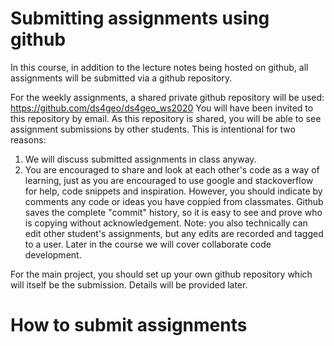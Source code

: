 # Submitting assignments using github
In this course, in addition to the lecture notes being hosted on github, all assignments will be submitted via a github repository.

For the weekly assignments, a shared private github repository will be used: https://github.com/ds4geo/ds4geo_ws2020
You will have been invited to this repository by email.
As this repository is shared, you will be able to see assignment submissions by other students. This is intentional for two reasons:
1. We will discuss submitted assignments in class anyway.
2. You are encouraged to share and look at each other's code as a way of learning, just as you are encouraged to use google and stackoverflow for help, code snippets and inspiration. However, you should indicate by comments any code or ideas you have coppied from classmates. Github saves the complete "commit" history, so it is easy to see and prove who is copying without acknowledgement.
Note: you also technically can edit other student's assignments, but any edits are recorded and tagged to a user. Later in the course we will cover collaborate code development.

For the main project, you should set up your own github repository which will itself be the submission. Details will be provided later.


# How to submit assignments

